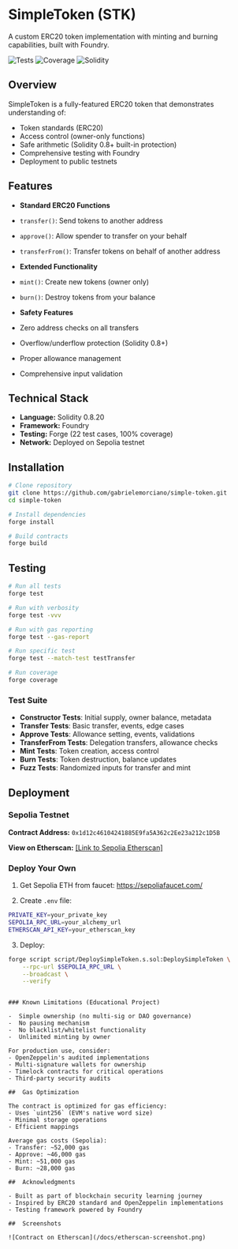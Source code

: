# SimpleToken (STK)

A custom ERC20 token implementation with minting and burning capabilities, built with Foundry.

![Tests](https://img.shields.io/badge/tests-24%20passing-brightgreen)
![Coverage](https://img.shields.io/badge/coverage-100%25-brightgreen)
![Solidity](https://img.shields.io/badge/solidity-0.8.20-blue)

##  Overview

SimpleToken is a fully-featured ERC20 token that demonstrates understanding of:
- Token standards (ERC20)
- Access control (owner-only functions)
- Safe arithmetic (Solidity 0.8+ built-in protection)
- Comprehensive testing with Foundry
- Deployment to public testnets

##  Features

-  **Standard ERC20 Functions**
  - `transfer()`: Send tokens to another address
  - `approve()`: Allow spender to transfer on your behalf
  - `transferFrom()`: Transfer tokens on behalf of another address

-  **Extended Functionality**
  - `mint()`: Create new tokens (owner only)
  - `burn()`: Destroy tokens from your balance

-  **Safety Features**
  - Zero address checks on all transfers
  - Overflow/underflow protection (Solidity 0.8+)
  - Proper allowance management
  - Comprehensive input validation

##  Technical Stack

- **Language:** Solidity 0.8.20
- **Framework:** Foundry
- **Testing:** Forge (22 test cases, 100% coverage)
- **Network:** Deployed on Sepolia testnet

##  Installation
```bash
# Clone repository
git clone https://github.com/gabrielemorciano/simple-token.git
cd simple-token

# Install dependencies
forge install

# Build contracts
forge build
```

##  Testing
```bash
# Run all tests
forge test

# Run with verbosity
forge test -vvv

# Run with gas reporting
forge test --gas-report

# Run specific test
forge test --match-test testTransfer

# Run coverage
forge coverage
```

### Test Suite

- **Constructor Tests**: Initial supply, owner balance, metadata
- **Transfer Tests**: Basic transfer, events, edge cases
- **Approve Tests**: Allowance setting, events, validations
- **TransferFrom Tests**: Delegation transfers, allowance checks
- **Mint Tests**: Token creation, access control
- **Burn Tests**: Token destruction, balance updates
- **Fuzz Tests**: Randomized inputs for transfer and mint


##  Deployment

### Sepolia Testnet

**Contract Address:** `0x1d12c46104241885E9fa5A362c2Ee23a212c1D5B`

**View on Etherscan:** [\[Link to Sepolia Etherscan\]](https://sepolia.etherscan.io/token/0x1d12c46104241885e9fa5a362c2ee23a212c1d5b)

### Deploy Your Own

1. Get Sepolia ETH from faucet: https://sepoliafaucet.com/

2. Create `.env` file:
```bash
PRIVATE_KEY=your_private_key
SEPOLIA_RPC_URL=your_alchemy_url
ETHERSCAN_API_KEY=your_etherscan_key
```

3. Deploy:
```bash
forge script script/DeploySimpleToken.s.sol:DeploySimpleToken \
    --rpc-url $SEPOLIA_RPC_URL \
    --broadcast \
    --verify
```
```

### Known Limitations (Educational Project)

-  Simple ownership (no multi-sig or DAO governance)
-  No pausing mechanism
-  No blacklist/whitelist functionality
-  Unlimited minting by owner

For production use, consider:
- OpenZeppelin's audited implementations
- Multi-signature wallets for ownership
- Timelock contracts for critical operations
- Third-party security audits

##  Gas Optimization

The contract is optimized for gas efficiency:
- Uses `uint256` (EVM's native word size)
- Minimal storage operations
- Efficient mappings

Average gas costs (Sepolia):
- Transfer: ~52,000 gas
- Approve: ~46,000 gas
- Mint: ~51,000 gas
- Burn: ~28,000 gas

##  Acknowledgments

- Built as part of blockchain security learning journey
- Inspired by ERC20 standard and OpenZeppelin implementations
- Testing framework powered by Foundry

##  Screenshots

![Contract on Etherscan](/docs/etherscan-screenshot.png)